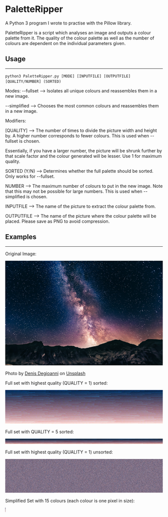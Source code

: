 # PaletteRipper
 A Python 3 program I wrote to practise with the Pillow library.

PaletteRipper is a script which analyses an image and outputs a colour palette from it. The quality of the colour palette as well as the number of colours are dependent on the individual parameters given.

## Usage

________

`python3 PaletteRipper.py [MODE] [INPUTFILE] [OUTPUTFILE] [QUALITY/NUMBER] (SORTED)`  

Modes:
--fullset --> Isolates all unique colours and reassembles them in a new image.

--simplified --> Chooses the most common colours and reassembles them in a new image.

Modifiers:

[QUALITY] --> The number of times to divide the picture width and height by. A higher number corresponds to fewer colours. This is used when --fullset is chosen.

Essentially, if you have a larger number, the picture will be shrunk further by that scale factor and the colour generated will be lesser. Use 1 for maximum quality.

SORTED (Y/N) --> Determines whether the full palette should be sorted. Only works for --fullset.

NUMBER --> The maximum number of colours to put in the new image. Note that this may not be possible for large numbers. This is used when --simplified is chosen.

INPUTFILE --> The name of the picture to extract the colour palette from.

OUTPUTFILE --> The name of the picture where the colour palette will be placed. Please save as PNG to avoid compression.

## Examples

___

Original Image: 

![denis-degioanni-9wH624ALFQA-unsplash](images/denis-degioanni-9wH624ALFQA-unsplash.jpg)

Photo by [Denis Degioanni](https://unsplash.com/@denisdegioanni?utm_source=unsplash&utm_medium=referral&utm_content=creditCopyText) on [Unsplash](https://unsplash.com/s/photos/milky-way?utm_source=unsplash&utm_medium=referral&utm_content=creditCopyText)

Full set with highest quality (QUALITY = 1) sorted:

![fullset1](images/fullset1.png)

Full set with QUALITY = 5 sorted:

![fullset5](images/fullset5.png)

Full set with highest quality (QUALITY = 1) unsorted:

![fullset1unsorted](images/fullset1unsorted.png)

Simplified Set with 15 colours (each colour is one pixel in size):

<img src="images/simplifiedset15.png" alt="simplifiedset15"/>

